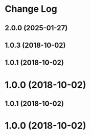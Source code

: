 # Change Log

<a name="1.0.2"></a>

## 2.0.0 (2025-01-27)

<a name="1.0.3"></a>

## 1.0.3 (2018-10-02)

<a name="1.0.1"></a>

## 1.0.1 (2018-10-02)

<a name="1.0.0"></a>

# 1.0.0 (2018-10-02)

<a name="1.0.1"></a>

## 1.0.1 (2018-10-02)

<a name="1.0.0"></a>

# 1.0.0 (2018-10-02)
